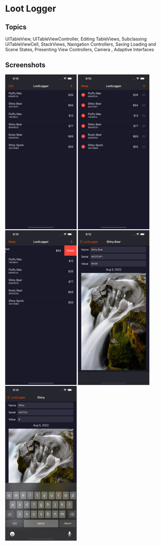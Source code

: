 # Loot Logger

## Topics
UITableView, UITableViewController, Editing TableViews, Subclassing UITableViewCell, StackViews, Navigation Controllers, Saving Loading and Scene States, Presenting View Controllers, Camera , Adaptive Interfaces 

## Screenshots
<img src="images/Main.png" width="230"> <img src="images/Edit.png" width="230">
<img src="images/Delete.png" width="230">
<img src="images/Detail.png" width="230">
<img src="images/Keyboard.png" width="230">

